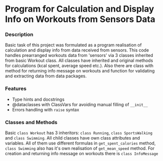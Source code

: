 # Program for Calculation and Display Info on Workouts from Sensors Data #

### Description ###
Basic task of this project was formulated as a program realisation of calculation and display info from data received from sensors. This code handles prearranged workouts data from 'sensors' via 3 classes inherited from basic Workout class. All classes have inherited and original methods for calculations (kcal spent, average speed etc.). Also there are class with method for returning info message on workouts and function for validating and extracting data from data packages. 

### Features ###
- Type hints and docstrings
- @dataclasses with ClassVars for avoiding manual filling of ```__init__```
- Errors handling with ```raise``` syntax

### Classes and Methods ###
Basic ```class Workout``` has 3 inheritors: ```class Running```, ```class SportsWalking``` and ```class Swimming```. All child classes have own class attributes and variables. All of them use different formulas in ```get_spent_calories``` method, ```class Swimming``` also has it's own realisation of ```get_mean_speed``` method. For creation and returning info message on workouts there is ```class InfoMessage```
